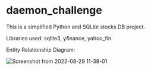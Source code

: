 # daemon_challenge

This is a simplified Python and SQLite stocks DB project.

Libraries used: sqlite3, yfinance, yahoo_fin.

Entity Relationship Diagram:

![Screenshot from 2022-08-29 11-38-01](https://user-images.githubusercontent.com/94315874/187227364-b4203f93-3eaf-452f-9c2b-c602d648284f.png)
